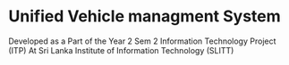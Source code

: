 # Unified Vehicle managment System
Developed as a Part of the Year 2 Sem 2 Information Technology Project (ITP) At Sri Lanka Institute of Information Technology (SLITT)
